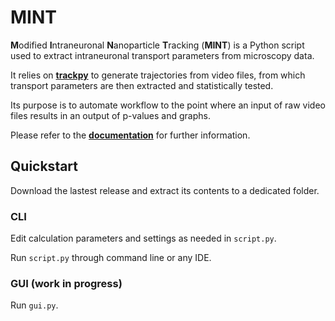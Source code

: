 **MINT**
========

**M**odified **I**ntraneuronal **N**anoparticle **T**racking (**MINT**) is a Python script used to extract intraneuronal transport parameters from microscopy data.

It relies on [**trackpy**](https://github.com/soft-matter/trackpy) to generate trajectories from video files, from which transport parameters are then extracted and statistically tested.

Its purpose is to automate workflow to the point where an input of raw video files results in an output of p-values and graphs.

Please refer to the [**documentation**](https://lumin-mint.readthedocs.io/en/latest/) for further information.



Quickstart
---

Download the lastest release and extract its contents to a dedicated folder.

### **CLI**

Edit calculation parameters and settings as needed in `script.py`.

Run `script.py` through command line or any IDE.


### **GUI** (work in progress)

Run `gui.py`.
